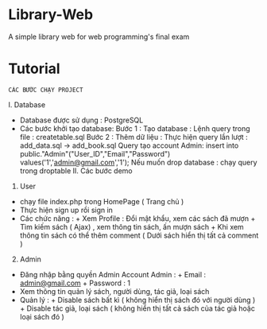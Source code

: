 # Library-Web
 A simple library web for web programming's final exam
# Tutorial
 	CÁC BƯỚC CHẠY PROJECT 
I. Database
- Database được sử dụng : PostgreSQL
- Các bước khởi tạo database:
	Bước 1 : Tạo database : Lệnh query trong file : createtable.sql
	Bước 2 : Thêm dữ liệu : Thực hiện query lần lượt : add_data.sql -> add_book.sql
Query tạo account Admin:
insert into public."Admin"("User_ID","Email","Password") values('1','admin@gmail.com','1');
Nếu muốn drop database : chạy query trong droptable
II. Các bước demo
1. User
- chạy file index.php trong HomePage ( Trang chủ )
- Thực hiện sign up rồi sign in
- Các chức năng : + Xem Profile : Đổi mật khẩu, xem các sách đã mượn
		  + Tìm kiếm sách ( Ajax) , xem thông tin sách, ấn mượn sách
		  + Khi xem thông tin sách có thể thêm comment ( Dưới sách hiển thị tất cả comment )
2. Admin
- Đăng nhập bằng quyền Admin
Account Admin : + Email : admin@gmail.com 
		+ Password : 1
- Xem thông tin quản lý sách, người dùng, tác giả,  loại sách
- Quản lý : + Disable sách bất kì ( không hiển thị sách đó với người dùng )
	    + Disable tác giả, loại sách ( không hiển thị tất cả sách của tác giả hoặc loại sách đó )
